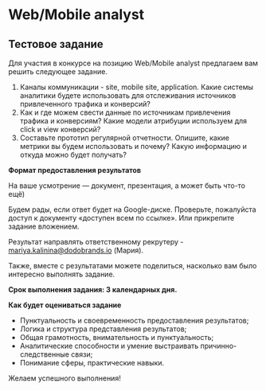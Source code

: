 # Web/Mobile analyst

## Тестовое задание

Для участия в конкурсе на позицию Web/Mobile analyst предлагаем вам решить следующее задание.  

1. Каналы коммуникации - site, mobile site, application. Какие системы аналитики будете использовать для отслеживания источников привлеченного трафика и конверсий?
2. Как и где можем свести данные по источникам привлечения трафика и конверсиям? Какие модели атрибуции используем для click и view конверсий?
3. Составьте прототип регулярной отчетности. Опишите, какие метрики вы будем использовать и почему? Какую информацию и откуда можно будет получать?

**Формат предоставления результатов**

На ваше усмотрение — документ, презентация, а может быть что-то ещё)

Будем рады, если ответ будет на Google-диске. Проверьте, пожалуйста доступ к документу «доступен всем по ссылке». Или прикрепите задание вложением.

Результат направлять ответственному рекрутеру - [mariya.kalinina@dodobrands.io](mailto:mariya.kalinina@dodobrands.io) (Мария).

Также, вместе с результатами можете поделиться, насколько вам было интересно выполнять задание.

**Срок выполнения задания: 3 календарных дня.**

**Как будет оцениваться задание**

- Пунктуальность и своевременность предоставления результатов;
- Логика и структура представления результатов;
- Общая грамотность, внимательность и пунктуальность;
- Аналитические способности и умение выстраивать причинно-следственные связи;
- Понимание сферы, практические навыки.

Желаем успешного выполнения!
